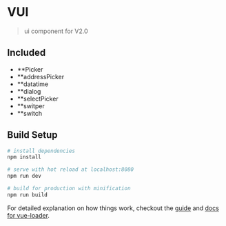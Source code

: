# VUI

> ui component for V2.0

## Included
 - **Picker
 - **addressPicker
 - **datatime
 - **dialog
 - **selectPicker
 - **switper
 - **switch

## Build Setup

``` bash
# install dependencies
npm install

# serve with hot reload at localhost:8080
npm run dev

# build for production with minification
npm run build

```

For detailed explanation on how things work, checkout the [guide](http://vuejs-templates.github.io/webpack/) and [docs for vue-loader](http://vuejs.github.io/vue-loader).
